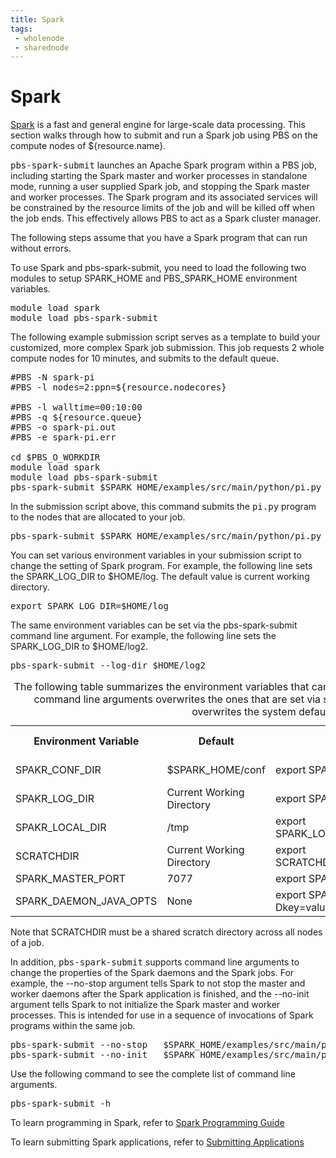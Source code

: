 ```yaml
---
title: Spark
tags:
 - wholenode
 - sharednode
---
```

# Spark

<a href="http://spark.apache.org/docs/latest/index.html">Spark</a> is a fast and general engine for large-scale data processing. This section walks through how to submit and run a Spark job using PBS on the compute nodes of ${resource.name}.

<kbd>pbs-spark-submit</kbd> launches an Apache Spark program within a PBS job, including starting the Spark master and worker processes in standalone mode, running a user supplied Spark job, and stopping the Spark master and worker processes. The Spark program and its associated services will be constrained by the resource limits of the job and will be killed off when the job ends. This effectively allows PBS to act as a Spark cluster manager.

The following steps assume that you have a Spark program that can run without errors.

To use Spark and pbs-spark-submit, you need to load the following two modules to setup SPARK_HOME and PBS_SPARK_HOME environment variables.
<pre>
module load spark
module load pbs-spark-submit
</pre>

The following example submission script serves as a template to build your customized, more complex Spark job submission. This job requests 2 whole compute nodes for 10 minutes, and submits to the default queue.
<pre>
#PBS -N spark-pi
#PBS -l nodes=2:ppn=${resource.nodecores}

#PBS -l walltime=00:10:00
#PBS -q ${resource.queue}
#PBS -o spark-pi.out
#PBS -e spark-pi.err

cd $PBS_O_WORKDIR
module load spark
module load pbs-spark-submit
pbs-spark-submit $SPARK_HOME/examples/src/main/python/pi.py 1000
</pre>

In the submission script above, this command submits the <kbd>pi.py</kbd> program to the nodes that are allocated to your job.
<pre>
pbs-spark-submit $SPARK_HOME/examples/src/main/python/pi.py 1000
</pre>

You can set various environment variables in your submission script to change the setting of Spark program. For example, the following line sets the SPARK_LOG_DIR to $HOME/log. The default value is current working directory.
<pre>
export SPARK_LOG_DIR=$HOME/log
</pre>

The same environment variables can be set via the pbs-spark-submit command line argument. For example, the following line sets the SPARK_LOG_DIR to $HOME/log2.

<pre>
pbs-spark-submit --log-dir $HOME/log2
</pre>



<div class="inrows-wide">
<table class="inrows-wide">
<caption>The following table summarizes the environment variables that can be set. Please note that setting them from the command line arguments overwrites the ones that are set via shell export. Setting them from shell export overwrites the system default values.</caption>
        <tr>
                <th scope="col">Environment Variable</th>
                <th scope="col">Default</th>
                <th scope="col">Shell Export</th>
                <th scope="col">Command Line Args</th>
        </tr>
        <tr>
                <td>SPAKR_CONF_DIR</td>
                <td>$SPARK_HOME/conf</td>
                <td>export SPARK_CONF_DIR=$HOME/conf</td>
                <td>--conf-dir <confdir> or -C <confdir></td>
        </tr>
        <tr>
                <td>SPAKR_LOG_DIR</td>
                <td>Current Working Directory</td>
                <td>export SPARK_LOG_DIR=$HOME/log</td>
                <td>--log-dir <logdir> or -L <logdir></td>
        </tr>
        <tr>
                <td>SPAKR_LOCAL_DIR</td>
                <td>/tmp</td>
                <td>export SPARK_LOCAL_DIR=$RCAC_SCRATCH/local</td>
                <td>NA</td>
        </tr>
        <tr>
                <td>SCRATCHDIR</td>
                <td>Current Working Directory</td>
                <td>export SCRATCHDIR=$RCAC_SCRATCH/scratch</td>
                <td>--work-dir <workdir> or -d <workdir></td>
        </tr>
        <tr>
                <td>SPARK_MASTER_PORT</td>
                <td>7077</td>
                <td>export SPARK_MASTER_PORT=7078</td>
                <td>NA</td>
        </tr>
        <tr>
                <td>SPARK_DAEMON_JAVA_OPTS</td>
                <td>None</td>
                <td>export SPARK_DAEMON_JAVA_OPTS="-Dkey=value"</td>
                <td>-D key=value</td>
        </tr>

</table>
</div>

Note that SCRATCHDIR must be a shared scratch directory across all nodes of a job.

In addition, <kbd>pbs-spark-submit</kbd> supports command line arguments to change the properties of the Spark daemons and the Spark jobs. For example, the --no-stop argument tells Spark to not stop the master and worker daemons after the Spark application is finished, and the --no-init argument tells Spark to not initialize the Spark master and worker processes. This is intended for use in a sequence of invocations of Spark programs within the same job.

<pre>
pbs-spark-submit --no-stop   $SPARK_HOME/examples/src/main/python/pi.py 800
pbs-spark-submit --no-init   $SPARK_HOME/examples/src/main/python/pi.py 1000
</pre>

Use the following command to see the complete list of command line arguments.
<pre>
pbs-spark-submit -h
</pre>

To learn programming in Spark, refer to <a href="http://spark.apache.org/docs/latest/programming-guide.html">Spark Programming Guide</a>

To learn submitting Spark applications, refer to <a href="http://spark.apache.org/docs/latest/submitting-applications.html">Submitting Applications</a>

